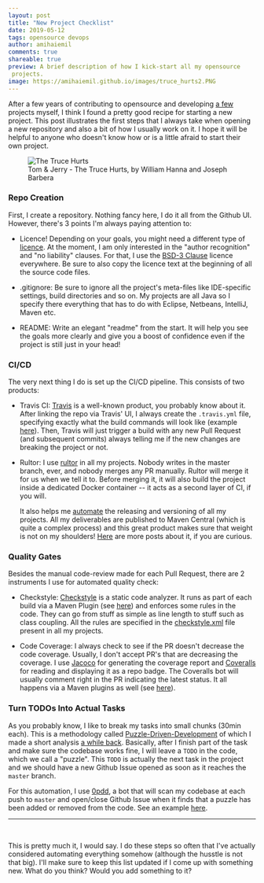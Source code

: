 ```yaml
---
layout: post
title: "New Project Checklist"
date: 2019-05-12
tags: opensource devops
author: amihaiemil
comments: true
shareable: true
preview: A brief description of how I kick-start all my opensource
 projects.
image: https://amihaiemil.github.io/images/truce_hurts2.PNG
---
```


After a few years of contributing to opensource and developing [a few](https://amihaiemil.github.io/projects.html) projects myself, I think I found a pretty good recipe for starting a new project. This post illustrates the first steps that I always take when opening
a new repository and also a bit of how I usually work on it. I hope it will be helpful to anyone who doesn't know how or is a little afraid to start their own project.

<figure class="articleimg">
 <img src="{{page.image}}" alt="The Truce Hurts">
 <figcaption>
 Tom & Jerry - The Truce Hurts, by  William Hanna and Joseph Barbera
 </figcaption>
</figure>

### Repo Creation

First, I create a repository. Nothing fancy here, I do it all from the Github UI. However, there's 3 points I'm always paying attention to:

* Licence! Depending on your goals, you might need a different type of [licence](https://opensource.org/licenses). At the moment, I am only interested in the "author recognition" and "no liability" clauses. For that, I use the [BSD-3 Clause](https://opensource.org/licenses/BSD-3-Clause) licence everywhere. Be sure to also copy the licence text at the beginning of all the source code files.

* .gitignore: Be sure to ignore all the project's meta-files like IDE-specific settings, build directories and so on. My projects are all Java so I specify there everything that has to do with Eclipse, Netbeans, IntelliJ, Maven etc.

* README: Write an elegant "readme" from the start. It will help you see the goals more clearly and give you a boost of confidence even if the project is still just in your head!

### CI/CD

The very next thing I do is set up the CI/CD pipeline. This consists of two products:

* Travis CI: [Travis](https://travis-ci.org/) is a well-known product, you probably know about it. After linking the repo via Travis' UI, I always create the ``.travis.yml`` file, specifying exactly what the build commands will look like (example [here](https://github.com/amihaiemil/docker-java-api/blob/master/.travis.yml)). Then, Travis will just trigger a build with any new Pull Request (and subsequent commits) always telling me if the new changes are breaking the project or not.

* Rultor: I use [rultor](http://www.rultor.com/) in all my projects. Nobody writes in the master  branch, ever, and nobody merges any PR manually. Rultor will merge it for us when we tell it to. Before merging it, it will also build the project inside a dedicated Docker container -- it acts as a second layer of CI, if you will.

  It also helps me [automate](https://amihaiemil.github.io/2018/09/30/project-versioning-with-rultor.html) the releasing and versioning of all my projects. All my deliverables are published to Maven Central (which is quite a complex process) and this great product makes sure that weight is not on my shoulders! [Here](https://www.yegor256.com/tag/rultor) are more posts about it, if you are curious.

### Quality Gates

Besides the manual code-review made for each Pull Request, there are 2 instruments I use for automated quality check:

* Checkstyle: [Checkstyle](http://checkstyle.sourceforge.net/) is a static code analyzer. It runs as part of each build via a Maven Plugin (see [here](https://github.com/amihaiemil/docker-java-api/blob/master/pom.xml#L134)) and enforces some rules in the code. They can go from stuff as simple as line length to stuff such as class coupling. All the rules are specified in the [checkstyle.xml](https://github.com/amihaiemil/docker-java-api/blob/master/checkstyle.xml) file present in all my projects.

* Code Coverage: I always check to see if the PR doesn't decrease the code coverage. Usually, I don't accept PR's that are decreasing the coverage. I use [Jacoco](https://www.eclemma.org/jacoco/) for generating the coverage report and [Coveralls](https://coveralls.io/) for reading and displaying it as a repo badge. The Coveralls bot will usually comment right in the PR indicating the latest status. It all happens via a Maven plugins as well (see [here](https://github.com/amihaiemil/docker-java-api/blob/master/pom.xml#L110)).

### Turn TODOs Into Actual Tasks

As you probably know, I like to break my tasks into small chunks (30min each). This is a methodology called [Puzzle-Driven-Development](https://www.yegor256.com/2010/03/04/pdd.html) of which I made a short analysis [a while back](https://www.amihaiemil.com/2017/03/22/puzzles-and-open-source.html). Basically, after I finish part of the task and make sure the codebase works fine, I will leave a ``TODO`` in the code, which we call a "puzzle". This ``TODO`` is actually the next task in the project and we should have a new Github Issue opened as soon as it reaches the ``master`` branch.

For this automation, I use [0pdd](http://www.0pdd.com), a bot that will scan my codebase at each push to ``master`` and open/close Github Issue when it finds that a puzzle has been added or removed from the code. See an example [here](https://github.com/amihaiemil/docker-java-api/issues/184).
<br>

---

<br>

This is pretty much it, I would say. I do these steps so often that I've actually considered automating everything somehow (although the husstle is not that big). I'll make sure to keep this list updated if I come up with something new. What do you think? Would you add something to it?
